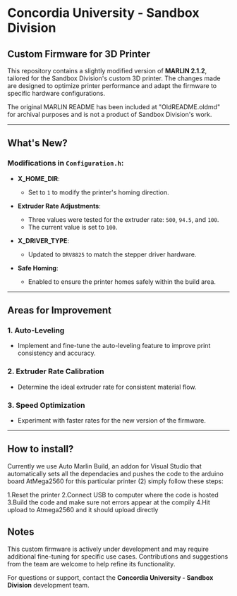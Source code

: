 # Concordia University - Sandbox Division  
## Custom Firmware for 3D Printer  

This repository contains a slightly modified version of **MARLIN 2.1.2**, tailored for the Sandbox Division's custom 3D printer. The changes made are designed to optimize printer performance and adapt the firmware to specific hardware configurations.

The original MARLIN README has been included at "OldREADME.oldmd" for archival purposes and is not a product of Sandbox Division's work.  

---

## What's New?  

### Modifications in `Configuration.h`:  
- **X_HOME_DIR**:  
  - Set to `1` to modify the printer's homing direction.  

- **Extruder Rate Adjustments**:  
  - Three values were tested for the extruder rate: `500`, `94.5`, and `100`.  
  - The current value is set to `100`.  

- **X_DRIVER_TYPE**:  
  - Updated to `DRV8825` to match the stepper driver hardware.  

- **Safe Homing**:  
  - Enabled to ensure the printer homes safely within the build area.

---

## Areas for Improvement  

### 1. Auto-Leveling  
- Implement and fine-tune the auto-leveling feature to improve print consistency and accuracy.  

### 2. Extruder Rate Calibration  
- Determine the ideal extruder rate for consistent material flow.  

### 3. Speed Optimization  
- Experiment with faster rates for the new version of the firmware.  

---

## How to install?

Currently we use Auto Marlin Build, an addon for Visual Studio that automatically sets all the dependacies and pushes the code to the arduino board AtMega2560 for this particular printer (2) simply follow these steps:

1.Reset the printer
2.Connect USB to computer where the code is hosted
3.Build the code and make sure not errors appear at the compily
4.Hit upload to Atmega2560 and it should upload directly


## Notes  
This custom firmware is actively under development and may require additional fine-tuning for specific use cases. Contributions and suggestions from the team are welcome to help refine its functionality.  

For questions or support, contact the **Concordia University - Sandbox Division** development team.  
